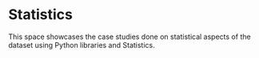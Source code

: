 # Statistics
This space showcases the case studies done on statistical aspects of the dataset using Python libraries and Statistics.
